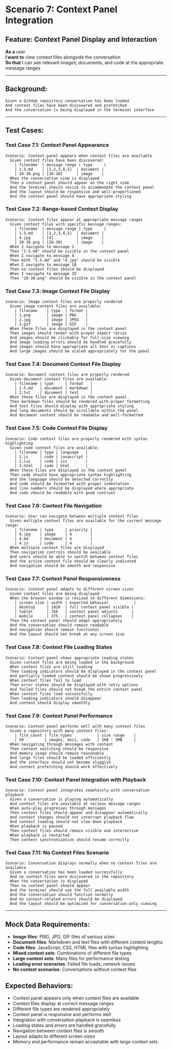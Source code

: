 # Scenario 7: Context Panel Integration

## Feature: Context Panel Display and Interaction

**As a** user  
**I want to** view context files alongside the conversation  
**So that** I can see relevant images, documents, and code at the appropriate message ranges  

---

## Background:
```gherkin
Given a GitHub repository conversation has been loaded
And context files have been discovered and prefetched
And the conversation is being displayed in the terminal interface
```

---

## Test Cases:

### Test Case 7.1: Context Panel Appearance
```gherkin
Scenario: Context panel appears when context files are available
  Given context files have been discovered:
    | filename  | message_range | type     |
    | 1-5.md    | [1,2,3,4,5]  | document |
    | 20-30.png | [20-30]      | image    |
  When the conversation view is displayed
  Then a context panel should appear on the right side
  And the terminal should resize to accommodate the context panel
  And the layout should be responsive and well-proportioned
  And the context panel should have appropriate styling
```

### Test Case 7.2: Range-based Context Display
```gherkin
Scenario: Context files appear at appropriate message ranges
  Given context files with specific message ranges:
    | filename  | message_range | type     |
    | 1-5.md    | [1,2,3,4,5]  | document |
    | 4.jpg     | [4]          | image    |
    | 20-30.png | [20-30]      | image    |
  When I navigate to message 1
  Then "1-5.md" should be visible in the context panel
  When I navigate to message 4
  Then both "1-5.md" and "4.jpg" should be visible
  When I navigate to message 10
  Then no context files should be displayed
  When I navigate to message 25
  Then "20-30.png" should be visible in the context panel
```

### Test Case 7.3: Image Context File Display
```gherkin
Scenario: Image context files are properly rendered
  Given image context files are available:
    | filename    | type  | format |
    | 1.png       | image | PNG    |
    | 2.jpg       | image | JPEG   |
    | 3.gif       | image | GIF    |
  When these files are displayed in the context panel
  Then images should render with proper aspect ratios
  And images should be clickable for full-size viewing
  And image loading errors should be handled gracefully
  And images should have appropriate alt text or captions
  And large images should be scaled appropriately for the panel
```

### Test Case 7.4: Document Context File Display
```gherkin
Scenario: Document context files are properly rendered
  Given document context files are available:
    | filename | type     | format   |
    | 1-5.md   | document | markdown |
    | 2.txt    | document | text     |
  When these files are displayed in the context panel
  Then markdown files should be rendered with proper formatting
  And text files should display with appropriate styling
  And long documents should be scrollable within the panel
  And document content should be readable and well-formatted
```

### Test Case 7.5: Code Context File Display
```gherkin
Scenario: Code context files are properly rendered with syntax highlighting
  Given code context files are available:
    | filename | type | language   |
    | 1.js     | code | javascript |
    | 2.css    | code | css        |
    | 3.html   | code | html       |
  When these files are displayed in the context panel
  Then code should have appropriate syntax highlighting
  And the language should be detected correctly
  And code should be formatted with proper indentation
  And line numbers should be displayed where appropriate
  And code should be readable with good contrast
```

### Test Case 7.6: Context File Navigation
```gherkin
Scenario: User can navigate between multiple context files
  Given multiple context files are available for the current message range:
    | filename | type     | priority |
    | 4.jpg    | image    | 4        |
    | 4.md     | document | 4        |
    | 4.js     | code     | 4        |
  When multiple context files are displayed
  Then navigation controls should be available
  And users should be able to switch between context files
  And the active context file should be clearly indicated
  And navigation should be smooth and responsive
```

### Test Case 7.7: Context Panel Responsiveness
```gherkin
Scenario: Context panel adapts to different screen sizes
  Given context files are being displayed
  When the browser window is resized to different dimensions:
    | screen_size | width | expected_behavior           |
    | desktop     | 1920  | full context panel visible |
    | tablet      | 768   | context panel adjusts      |
    | mobile      | 375   | context panel collapses    |
  Then the context panel should adapt appropriately
  And the conversation should remain readable
  And navigation should remain functional
  And the layout should not break at any screen size
```

### Test Case 7.8: Context File Loading States
```gherkin
Scenario: Context panel shows appropriate loading states
  Given context files are being loaded in the background
  When context files are still loading
  Then loading indicators should be displayed in the context panel
  And partially loaded content should be shown progressively
  When context files fail to load
  Then error states should be displayed with retry options
  And failed files should not break the entire context panel
  When context files load successfully
  Then loading indicators should disappear
  And content should display smoothly
```

### Test Case 7.9: Context Panel Performance
```gherkin
Scenario: Context panel performs well with many context files
  Given a repository with many context files:
    | file_count | file_types           | size_range    |
    | 50         | images, docs, code   | 1KB - 5MB     |
  When navigating through messages with context
  Then context switching should be responsive
  And memory usage should remain reasonable
  And large files should be loaded efficiently
  And the interface should not become sluggish
  And context prefetching should work effectively
```

### Test Case 7.10: Context Panel Integration with Playback
```gherkin
Scenario: Context panel integrates seamlessly with conversation playback
  Given a conversation is playing automatically
  And context files are available at various message ranges
  When auto-play progresses through messages
  Then context files should appear and disappear automatically
  And context changes should not interrupt playback flow
  And context loading should not slow down playback
  When playback is paused
  Then context files should remain visible and interactive
  When playback is restarted
  Then context synchronization should resume correctly
```

### Test Case 7.11: No Context Files Scenario
```gherkin
Scenario: Conversation displays normally when no context files are available
  Given a conversation has been loaded successfully
  And no context files were discovered in the repository
  When the conversation is displayed
  Then no context panel should appear
  And the terminal should use the full available width
  And the conversation should function normally
  And no context-related errors should be displayed
  And the layout should be optimized for conversation-only viewing
```

---

## Mock Data Requirements:
- **Image files**: PNG, JPG, GIF files of various sizes
- **Document files**: Markdown and text files with different content lengths
- **Code files**: JavaScript, CSS, HTML files with syntax highlighting
- **Mixed context sets**: Combinations of different file types
- **Large context sets**: Many files for performance testing
- **Loading error scenarios**: Failed file loads, network issues
- **No context scenarios**: Conversations without context files

## Expected Behaviors:
- Context panel appears only when context files are available
- Context files display at correct message ranges
- Different file types are rendered appropriately
- Context panel is responsive and performs well
- Integration with conversation playback is seamless
- Loading states and errors are handled gracefully
- Navigation between context files is smooth
- Layout adapts to different screen sizes
- Memory and performance remain acceptable with large context sets

